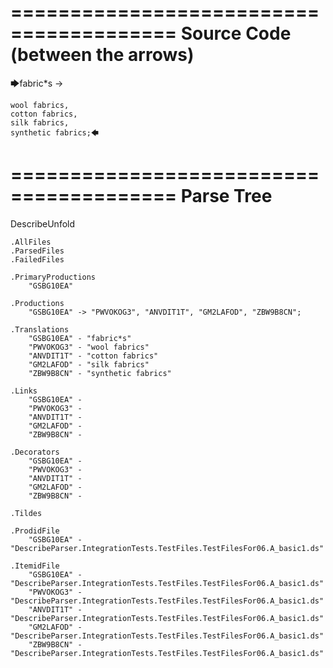 ========================================
Source Code (between the arrows)
========================================

🡆fabric*s ->

	wool fabrics,
	cotton fabrics,
	silk fabrics,
	synthetic fabrics;🡄

========================================
Parse Tree
========================================
DescribeUnfold

    .AllFiles
    .ParsedFiles
    .FailedFiles

    .PrimaryProductions
        "GSBG10EA" 

    .Productions
        "GSBG10EA" -> "PWVOKOG3", "ANVDIT1T", "GM2LAFOD", "ZBW9B8CN";

    .Translations
        "GSBG10EA" - "fabric*s"
        "PWVOKOG3" - "wool fabrics"
        "ANVDIT1T" - "cotton fabrics"
        "GM2LAFOD" - "silk fabrics"
        "ZBW9B8CN" - "synthetic fabrics"

    .Links
        "GSBG10EA" - 
        "PWVOKOG3" - 
        "ANVDIT1T" - 
        "GM2LAFOD" - 
        "ZBW9B8CN" - 

    .Decorators
        "GSBG10EA" - 
        "PWVOKOG3" - 
        "ANVDIT1T" - 
        "GM2LAFOD" - 
        "ZBW9B8CN" - 

    .Tildes

    .ProdidFile
        "GSBG10EA" - "DescribeParser.IntegrationTests.TestFiles.TestFilesFor06.A_basic1.ds"

    .ItemidFile
        "GSBG10EA" - "DescribeParser.IntegrationTests.TestFiles.TestFilesFor06.A_basic1.ds"
        "PWVOKOG3" - "DescribeParser.IntegrationTests.TestFiles.TestFilesFor06.A_basic1.ds"
        "ANVDIT1T" - "DescribeParser.IntegrationTests.TestFiles.TestFilesFor06.A_basic1.ds"
        "GM2LAFOD" - "DescribeParser.IntegrationTests.TestFiles.TestFilesFor06.A_basic1.ds"
        "ZBW9B8CN" - "DescribeParser.IntegrationTests.TestFiles.TestFilesFor06.A_basic1.ds"

